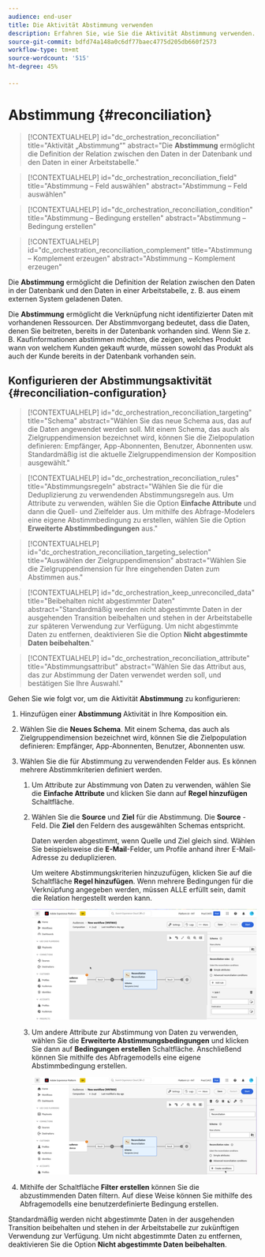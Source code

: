 ```yaml
---
audience: end-user
title: Die Aktivität Abstimmung verwenden
description: Erfahren Sie, wie Sie die Aktivität Abstimmung verwenden.
source-git-commit: bdfd74a148a0c6df77baec4775d205db660f2573
workflow-type: tm+mt
source-wordcount: '515'
ht-degree: 45%

---
```



# Abstimmung {#reconciliation}

>[!CONTEXTUALHELP]
>id="dc_orchestration_reconciliation"
>title="Aktivität „Abstimmung“"
>abstract="Die **Abstimmung** ermöglicht die Definition der Relation zwischen den Daten in der Datenbank und den Daten in einer Arbeitstabelle."

>[!CONTEXTUALHELP]
>id="dc_orchestration_reconciliation_field"
>title="Abstimmung – Feld auswählen"
>abstract="Abstimmung – Feld auswählen"

>[!CONTEXTUALHELP]
>id="dc_orchestration_reconciliation_condition"
>title="Abstimmung – Bedingung erstellen"
>abstract="Abstimmung – Bedingung erstellen"

>[!CONTEXTUALHELP]
>id="dc_orchestration_reconciliation_complement"
>title="Abstimmung – Komplement erzeugen"
>abstract="Abstimmung – Komplement erzeugen"

Die **Abstimmung** ermöglicht die Definition der Relation zwischen den Daten in der Datenbank und den Daten in einer Arbeitstabelle, z. B. aus einem externen System geladenen Daten.

<!--For example, the **Reconciliation** activity can be placed after a **Load file** activity to import non-standard data into the database. In this case, the **Reconciliation** activity lets you define the link between the data in the Adobe Campaign database and the data in the work table.-->

Die **Abstimmung** ermöglicht die Verknüpfung nicht identifizierter Daten mit vorhandenen Ressourcen. Der Abstimmvorgang bedeutet, dass die Daten, denen Sie beitreten, bereits in der Datenbank vorhanden sind. Wenn Sie z. B. Kaufinformationen abstimmen möchten, die zeigen, welches Produkt wann von welchem Kunden gekauft wurde, müssen sowohl das Produkt als auch der Kunde bereits in der Datenbank vorhanden sein.

## Konfigurieren der Abstimmungsaktivität {#reconciliation-configuration}

>[!CONTEXTUALHELP]
>id="dc_orchestration_reconciliation_targeting"
>title="Schema"
>abstract="Wählen Sie das neue Schema aus, das auf die Daten angewendet werden soll. Mit einem Schema, das auch als Zielgruppendimension bezeichnet wird, können Sie die Zielpopulation definieren: Empfänger, App-Abonnenten, Benutzer, Abonnenten usw. Standardmäßig ist die aktuelle Zielgruppendimension der Komposition ausgewählt."

>[!CONTEXTUALHELP]
>id="dc_orchestration_reconciliation_rules"
>title="Abstimmungsregeln"
>abstract="Wählen Sie die für die Deduplizierung zu verwendenden Abstimmungsregeln aus. Um Attribute zu verwenden, wählen Sie die Option **Einfache Attribute** und dann die Quell- und Zielfelder aus. Um mithilfe des Abfrage-Modelers eine eigene Abstimmbedingung zu erstellen, wählen Sie die Option **Erweiterte Abstimmbedingungen** aus."

>[!CONTEXTUALHELP]
>id="dc_orchestration_reconciliation_targeting_selection"
>title="Auswählen der Zielgruppendimension"
>abstract="Wählen Sie die Zielgruppendimension für Ihre eingehenden Daten zum Abstimmen aus."

>[!CONTEXTUALHELP]
>id="dc_orchestration_keep_unreconciled_data"
>title="Beibehalten nicht abgestimmter Daten"
>abstract="Standardmäßig werden nicht abgestimmte Daten in der ausgehenden Transition beibehalten und stehen in der Arbeitstabelle zur späteren Verwendung zur Verfügung. Um nicht abgestimmte Daten zu entfernen, deaktivieren Sie die Option **Nicht abgestimmte Daten beibehalten**."

>[!CONTEXTUALHELP]
>id="dc_orchestration_reconciliation_attribute"
>title="Abstimmungsattribut"
>abstract="Wählen Sie das Attribut aus, das zur Abstimmung der Daten verwendet werden soll, und bestätigen Sie Ihre Auswahl."

Gehen Sie wie folgt vor, um die Aktivität **Abstimmung** zu konfigurieren:

1. Hinzufügen einer **Abstimmung** Aktivität in Ihre Komposition ein.

1. Wählen Sie die **Neues Schema**. Mit einem Schema, das auch als Zielgruppendimension bezeichnet wird, können Sie die Zielpopulation definieren: Empfänger, App-Abonnenten, Benutzer, Abonnenten usw.

1. Wählen Sie die für Abstimmung zu verwendenden Felder aus. Es können mehrere Abstimmkriterien definiert werden.

   1. Um Attribute zur Abstimmung von Daten zu verwenden, wählen Sie die **Einfache Attribute** und klicken Sie dann auf **Regel hinzufügen** Schaltfläche.
   1. Wählen Sie die **Source** und **Ziel** für die Abstimmung. Die **Source** -Feld. Die **Ziel** den Feldern des ausgewählten Schemas entspricht.

      Daten werden abgestimmt, wenn Quelle und Ziel gleich sind. Wählen Sie beispielsweise die **E-Mail**-Felder, um Profile anhand ihrer E-Mail-Adresse zu deduplizieren.

      Um weitere Abstimmungskriterien hinzuzufügen, klicken Sie auf die Schaltfläche **Regel hinzufügen**. Wenn mehrere Bedingungen für die Verknüpfung angegeben werden, müssen ALLE erfüllt sein, damit die Relation hergestellt werden kann.

      ![](../assets/reconciliation-rules.png)

   1. Um andere Attribute zur Abstimmung von Daten zu verwenden, wählen Sie die **Erweiterte Abstimmungsbedingungen** und klicken Sie dann auf **Bedingungen erstellen** Schaltfläche. Anschließend können Sie mithilfe des Abfragemodells eine eigene Abstimmbedingung erstellen.

      ![](../assets/reconciliation-advanced.png)

1. Mithilfe der Schaltfläche **Filter erstellen** können Sie die abzustimmenden Daten filtern. Auf diese Weise können Sie mithilfe des Abfragemodells eine benutzerdefinierte Bedingung erstellen.

Standardmäßig werden nicht abgestimmte Daten in der ausgehenden Transition beibehalten und stehen in der Arbeitstabelle zur zukünftigen Verwendung zur Verfügung. Um nicht abgestimmte Daten zu entfernen, deaktivieren Sie die Option **Nicht abgestimmte Daten beibehalten**.

<!--
## Example {#reconciliation-example}

The following example demonstrates a workflow that creates an audience of profiles directly from an imported file containing new clients. It is made up of the following activities:

The workflow is designed as follows:

![](../assets/workflow-reconciliation-sample-1.0.png)

 
It is built with the following activities:

* A [Load file](load-file.md) activity uploads a file containing profiles data that were extracted from an external tool.

    For example:

    ```
    lastname;firstname;email;birthdate;
    JACKMAN;Megan;megan.jackman@testmail.com;07/08/1975;
    PHILLIPS;Edward;phillips@testmail.com;09/03/1986;
    WEAVER;Justin;justin_w@testmail.com;11/15/1990;
    MARTIN;Babe;babeth_martin@testmail.net;11/25/1964;
    REESE;Richard;rreese@testmail.com;02/08/1987;
    ```

* A **Reconciliation** activity which identifies the incoming data as profiles, by using the **email** and **Date of birth** fields as reconciliation criteria.

    ![](../assets/workflow-reconciliation-sample-1.1.png)

* A [Save audience](save-audience.md) activity to create a new audience based on these updates. You can also replace the **Save audience** activity by an **End** activity if no specific audience needs to be created or updated. Recipient profiles are updated in any case when you run the workflow.


## Compatibility {#reconciliation-compat}

The **Reconciliation** activity does not exist in the Client console. All **Enrichments** activities created in the Client console with the reconciliation options enabled are displayed as **Reconciliation** activities in Campaign Web user interface.
-->
